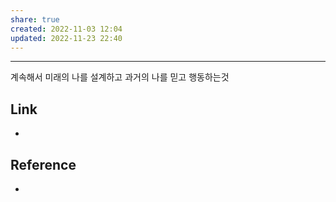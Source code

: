 ```yaml
---
share: true
created: 2022-11-03 12:04
updated: 2022-11-23 22:40
---
```


---

계속해서 미래의 나를 설계하고
과거의 나를 믿고 행동하는것


## Link
- 


## Reference
- 